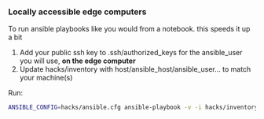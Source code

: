 ### Locally accessible edge computers
To run ansible playbooks like you would from a notebook. this speeds it up a bit

1. Add your public ssh key to .ssh/authorized_keys for the ansible_user you will use, **on the edge computer**
2. Update hacks/inventory with host/ansible_host/ansible_user... to match your machine(s)

Run:
```bash
ANSIBLE_CONFIG=hacks/ansible.cfg ansible-playbook -v -i hacks/inventory edgebuild.yaml --limit <device>
```


